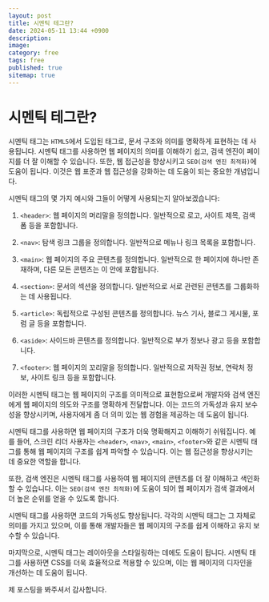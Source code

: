 ```yaml
---
layout: post
title: 시멘틱 테그란?
date: 2024-05-11 13:44 +0900
description: 
image:
category: free
tags: free
published: true
sitemap: true
---
```

# 시멘틱 테그란?

시멘틱 태그는 `HTML5`에서 도입된 태그로, 문서 구조와 의미를 명확하게 표현하는 데 사용됩니다. 시멘틱 태그를 사용하면 웹 페이지의 의미를 이해하기 쉽고, 검색 엔진이 페이지를 더 잘 이해할 수 있습니다. 또한, 웹 접근성을 향상시키고 `SEO(검색 엔진 최적화)`에 도움이 됩니다. 이것은 웹 표준과 웹 접근성을 강화하는 데 도움이 되는 중요한 개념입니다.

시멘틱 태그의 몇 가지 예시와 그들이 어떻게 사용되는지 알아보겠습니다:

1. `<header>`: 웹 페이지의 머리말을 정의합니다. 일반적으로 로고, 사이트 제목, 검색 폼 등을 포함합니다.

2. `<nav>`: 탐색 링크 그룹을 정의합니다. 일반적으로 메뉴나 링크 목록을 포함합니다.

3. `<main>`: 웹 페이지의 주요 콘텐츠를 정의합니다. 일반적으로 한 페이지에 하나만 존재하며, 다른 모든 콘텐츠는 이 안에 포함됩니다.

4. `<section>`: 문서의 섹션을 정의합니다. 일반적으로 서로 관련된 콘텐츠를 그룹화하는 데 사용됩니다.

5. `<article>`: 독립적으로 구성된 콘텐츠를 정의합니다. 뉴스 기사, 블로그 게시물, 포럼 글 등을 포함합니다.

6. `<aside>`: 사이드바 콘텐츠를 정의합니다. 일반적으로 부가 정보나 광고 등을 포함합니다.

7. `<footer>`: 웹 페이지의 꼬리말을 정의합니다. 일반적으로 저작권 정보, 연락처 정보, 사이트 링크 등을 포함합니다.

이러한 시멘틱 태그는 웹 페이지의 구조를 의미적으로 표현함으로써 개발자와 검색 엔진에게 웹 페이지의 의도와 구조를 명확하게 전달합니다. 이는 코드의 가독성과 유지 보수성을 향상시키며, 사용자에게 좀 더 의미 있는 웹 경험을 제공하는 데 도움이 됩니다.

시멘틱 태그를 사용하면 웹 페이지의 구조가 더욱 명확해지고 이해하기 쉬워집니다. 예를 들어, 스크린 리더 사용자는 `<header>`, `<nav>`, `<main>`, `<footer>`와 같은 시멘틱 태그를 통해 웹 페이지의 구조를 쉽게 파악할 수 있습니다. 이는 웹 접근성을 향상시키는 데 중요한 역할을 합니다.

또한, 검색 엔진은 시멘틱 태그를 사용하여 웹 페이지의 콘텐츠를 더 잘 이해하고 색인화할 수 있습니다. 이는 `SEO(검색 엔진 최적화)`에 도움이 되어 웹 페이지가 검색 결과에서 더 높은 순위를 얻을 수 있도록 합니다.

시멘틱 태그를 사용하면 코드의 가독성도 향상됩니다. 각각의 시멘틱 태그는 그 자체로 의미를 가지고 있으며, 이를 통해 개발자들은 웹 페이지의 구조를 쉽게 이해하고 유지 보수할 수 있습니다.

마지막으로, 시멘틱 태그는 레이아웃을 스타일링하는 데에도 도움이 됩니다. 시멘틱 태그를 사용하면 CSS를 더욱 효율적으로 적용할 수 있으며, 이는 웹 페이지의 디자인을 개선하는 데 도움이 됩니다.

제 포스팅을 봐주셔서 감사합니다.